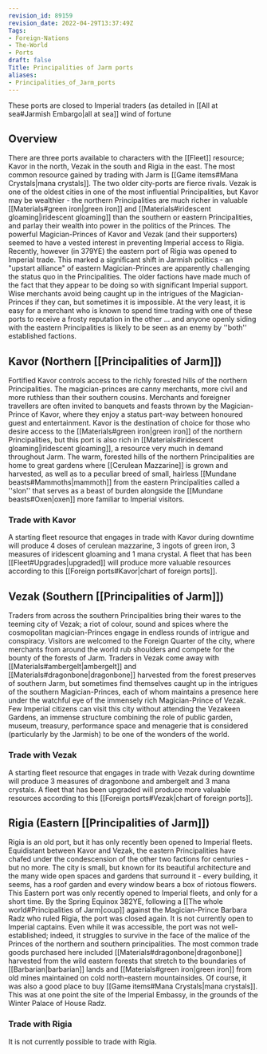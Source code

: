 ```yaml
---
revision_id: 89159
revision_date: 2022-04-29T13:37:49Z
Tags:
- Foreign-Nations
- The-World
- Ports
draft: false
Title: Principalities of Jarm ports
aliases:
- Principalities_of_Jarm_ports
---
```

These ports are closed to Imperial traders (as detailed in [[All at sea#Jarmish Embargo|all at sea]] wind of fortune
## Overview
There are three ports available to characters with the [[Fleet]] resource; Kavor in the north, Vezak in the south and Rigia in the east. The most common resource gained by trading with Jarm is [[Game items#Mana Crystals|mana crystals]]. 
The two older city-ports are fierce rivals. Vezak is one of the oldest cities in one of the most influential Principalities, but Kavor may be wealthier - the northern Principalities are much richer in valuable [[Materials#green iron|green iron]] and [[Materials#iridescent gloaming|iridescent gloaming]] than the southern or eastern Principalities, and parlay their wealth into power in the politics of the Princes. 
The powerful Magician-Princes of Kavor and Vezak (and their supporters) seemed to have a vested interest in preventing Imperial access to Rigia. Recently, however (in 379YE) the eastern port of Rigia was opened to Imperial trade. This marked a significant shift in Jarmish politics - an "upstart alliance" of eastern Magician-Princes are apparently challenging the status quo in the Principalities. The older factions have made much of the fact that they appear to be doing so with significant Imperial support.
Wise merchants avoid being caught up in the intrigues of the Magician-Princes if they can, but sometimes it is impossible. At the very least, it is easy for a merchant who is known to spend time trading with one of these ports to receive a frosty reputation in the other ... and anyone openly siding with the eastern Principalities is likely to be seen as an enemy by ''both'' established factions.
## Kavor (Northern [[Principalities of Jarm]])
Fortified Kavor controls access to the richly forested hills of the northern Principalities. The magician-princes are canny merchants, more civil and more ruthless than their southern cousins. Merchants and foreigner travellers are often invited to banquets and feasts thrown by the Magician-Prince of Kavor, where they enjoy a status part-way between honoured guest and entertainment.
Kavor is the destination of choice for those who desire access to the [[Materials#green iron|green iron]] of the northern Principalities, but this port is also rich in [[Materials#iridescent gloaming|iridescent gloaming]], a resource very much in demand throughout Jarm. The warm, forested hills of the northern Principalities are home to great gardens where [[Cerulean Mazzarine]] is grown and harvested, as well as to a peculiar breed of small, hairless [[Mundane beasts#Mammoths|mammoth]] from the eastern Principalities called a ''slon'' that serves as a beast of burden alongside the [[Mundane beasts#Oxen|oxen]] more familiar to Imperial visitors.
### Trade with Kavor
A starting fleet resource that engages in trade with Kavor during downtime will produce 4 doses of cerulean mazzarine, 3 ingots of green iron, 3 measures of iridescent gloaming and 1 mana crystal. A fleet that has been [[Fleet#Upgrades|upgraded]] will produce more valuable resources according to this [[Foreign ports#Kavor|chart of foreign ports]].
## Vezak (Southern [[Principalities of Jarm]])
Traders from across the southern Principalities bring their wares to the teeming city of Vezak; a riot of colour, sound and spices where the cosmopolitan magician-Princes engage in endless rounds of intrigue and conspiracy. Visitors are welcomed to the Foreign Quarter of the city, where merchants from around the world rub shoulders and compete for the bounty of the forests of Jarm.
Traders in Vezak come away with [[Materials#ambergelt|ambergelt]] and [[Materials#dragonbone|dragonbone]] harvested from the forest preserves of southern Jarm, but sometimes find themselves caught up in the intrigues of the southern Magician-Princes, each of whom maintains a presence here under the watchful eye of the immensely rich Magician-Prince of Vezak. Few Imperial citizens can visit this city without attending the Vezakeen Gardens, an immense structure combining the role of public garden, museum, treasury, performance space and menagerie that is considered (particularly by the Jarmish) to be one of the wonders of the world.
### Trade with Vezak
A starting fleet resource that engages in trade with Vezak during downtime will produce 3 measures of dragonbone and ambergelt and 3 mana crystals. A fleet that has been upgraded will produce more valuable resources according to this [[Foreign ports#Vezak|chart of foreign ports]].
## Rigia (Eastern [[Principalities of Jarm]])
Rigia is an old port, but it has only recently been opened to Imperial fleets. Equidistant between Kavor and Vezak, the eastern Principalities have chafed under the condescension of the other two factions for centuries - but no more. The city is small, but known for its beautiful architecture and the many wide open spaces and gardens that surround it - every building, it seems, has a roof garden and every window bears a box of riotous flowers.
This Eastern port was only recently opened to Imperial fleets, and only for a short time. By the Spring Equinox 382YE, following a [[The whole world#Principalities of Jarm|coup]] against the Magician-Prince Barbara Radz who ruled Rigia, the port was closed again. It is not currently open to Imperial captains.
Even while it was accessible, the port was not well-established; indeed, it struggles to survive in the face of the malice of the Princes of the northern and southern principalities. The most common trade goods purchased here included [[Materials#dragonbone|dragonbone]] harvested from the wild eastern forests that stretch to the boundaries of [[Barbarian|barbarian]] lands and [[Materials#green iron|green iron]] from old mines maintained on cold north-eastern mountainsides. Of course, it was also a good place to buy [[Game items#Mana Crystals|mana crystals]].
This was at one point the site of the Imperial Embassy, in the grounds of the Winter Palace of House Radz.
### Trade with Rigia
It is not currently possible to trade with Rigia.